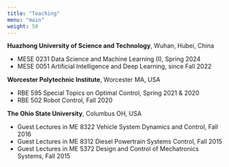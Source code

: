 ```yaml
---
title: "Teaching"
menu: "main"
weight: 50
---
```


**Huazhong University of Science and Technology**, Wuhan, Hubei, China
* MESE 0231 Data Science and Machine Learning (I), Spring 2024
* MESE 0051 Artificial Intelligence and Deep Learning, since Fall 2022

**Worcester Polytechnic Institute**, Worcester MA, USA
* RBE 595 Special Topics on Optimal Control, Spring 2021 & 2020
* RBE 502 Robot Control, Fall 2020

**The Ohio State University**, Columbus OH, USA
* Guest Lectures in ME 8322 Vehicle System Dynamics and Control, Fall 2016
* Guest Lectures in ME 8312 Diesel Powertrain Systems Control, Fall 2015
* Guest Lectures in ME 5372 Design and Control of Mechatronics Systems, Fall 2015
